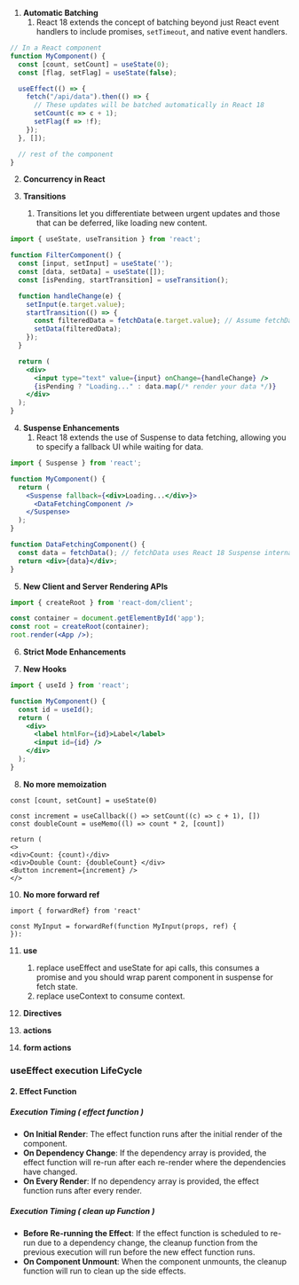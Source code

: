 
1. **Automatic Batching**
	1. React 18 extends the concept of batching beyond just React event handlers to include promises, `setTimeout`, and native event handlers.
```jsx
// In a React component
function MyComponent() {
  const [count, setCount] = useState(0);
  const [flag, setFlag] = useState(false);

  useEffect(() => {
    fetch("/api/data").then(() => {
      // These updates will be batched automatically in React 18
      setCount(c => c + 1);
      setFlag(f => !f);
    });
  }, []);

  // rest of the component
}

```

2. **Concurrency in React**

3. **Transitions**
	1. Transitions let you differentiate between urgent updates and those that can be deferred, like loading new content.
```jsx
import { useState, useTransition } from 'react';

function FilterComponent() {
  const [input, setInput] = useState('');
  const [data, setData] = useState([]);
  const [isPending, startTransition] = useTransition();

  function handleChange(e) {
    setInput(e.target.value);
    startTransition(() => {
      const filteredData = fetchData(e.target.value); // Assume fetchData is a function that fetches data based on input
      setData(filteredData);
    });
  }

  return (
    <div>
      <input type="text" value={input} onChange={handleChange} />
      {isPending ? "Loading..." : data.map(/* render your data */)}
    </div>
  );
}

```

4. **Suspense Enhancements**
	1. React 18 extends the use of Suspense to data fetching, allowing you to specify a fallback UI while waiting for data.
```jsx
import { Suspense } from 'react';

function MyComponent() {
  return (
    <Suspense fallback={<div>Loading...</div>}>
      <DataFetchingComponent />
    </Suspense>
  );
}

function DataFetchingComponent() {
  const data = fetchData(); // fetchData uses React 18 Suspense internally
  return <div>{data}</div>;
}

```

5. **New Client and Server Rendering APIs**
```jsx
import { createRoot } from 'react-dom/client';

const container = document.getElementById('app');
const root = createRoot(container);
root.render(<App />);

```

6. **Strict Mode Enhancements**

7. **New Hooks**
```jsx
import { useId } from 'react';

function MyComponent() {
  const id = useId();
  return (
    <div>
      <label htmlFor={id}>Label</label>
      <input id={id} />
    </div>
  );
}

```

8. **No more memoization**
```tsx
const [count, setCount] = useState(0)

const increment = useCallback(() => setCount((c) => c + 1), [])
const doubleCount = useMemo((l) => count * 2, [count])

return (
<>
<div>Count: {count)‹/div>
<div>Double Count: {doubleCount} </div>
<Button increment={increment} />
</>
```

10. **No more forward ref**
```tsx
import { forwardRef} from 'react'

const MyInput = forwardRef(function MyInput(props, ref) {
}):
```

11. **use**
	1. replace useEffect and useState for api calls, this consumes a promise and you should wrap parent component in suspense for fetch state.
	2. replace useContext to consume context.

1. **Directives**
2. **actions**
3. **form actions**



### useEffect execution LifeCycle 

#### 2. Effect Function

##### Execution Timing ( effect function )

- **On Initial Render**: The effect function runs after the initial render of the component.
- **On Dependency Change**: If the dependency array is provided, the effect function will re-run after each re-render where the dependencies have changed.
- **On Every Render**: If no dependency array is provided, the effect function runs after every render.

##### Execution Timing ( clean up Function )

- **Before Re-running the Effect**: If the effect function is scheduled to re-run due to a dependency change, the cleanup function from the previous execution will run before the new effect function runs.
- **On Component Unmount**: When the component unmounts, the cleanup function will run to clean up the side effects.